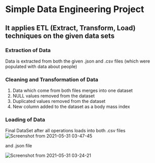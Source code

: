 # Simple Data Engineering Project
## It applies ETL (Extract, Transform, Load) techniques on the given data sets

### Extraction of Data
Data is extracted from both the given .json and .csv files (which were populated with data about people)

### Cleaning and Transformation of Data
1. Data which come from both files merges into one dataset
2. NULL values removed from the dataset
3. Duplicated values removed from the dataset
4. New column added to the dataset as a body mass index

### Loading of Data
Final DataSet after all operations loads into both .csv files
![Screenshot from 2021-05-31 03-47-45](https://user-images.githubusercontent.com/31879611/120128750-0dd86100-c1c3-11eb-962c-81ebffd89ae1.png)


and .json file

![Screenshot from 2021-05-31 03-24-21](https://user-images.githubusercontent.com/31879611/120127467-bd133900-c1bf-11eb-9632-d1b36ae55f8c.png)
